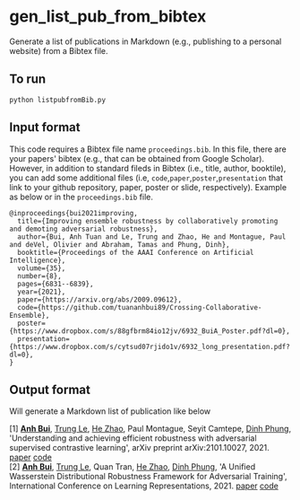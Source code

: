 # gen_list_pub_from_bibtex
Generate a list of publications in Markdown (e.g., publishing to a personal website) from a Bibtex file. 

## To run 

```
python listpubfromBib.py 
```

## Input format 
This code requires a Bibtex file name `proceedings.bib`. In this file, there are your papers' bibtex (e.g., that can be obtained 
from Google Scholar). However, in addition to standard fileds in Bibtex (i.e., title, author, booktile), you can add some additional 
files (i.e, `code`,`paper`,`poster`,`presentation` that link to your github repository, paper, poster or slide, respectively). Example as below or in the `proceedings.bib` file. 

```
@inproceedings{bui2021improving,
  title={Improving ensemble robustness by collaboratively promoting and demoting adversarial robustness},
  author={Bui, Anh Tuan and Le, Trung and Zhao, He and Montague, Paul and deVel, Olivier and Abraham, Tamas and Phung, Dinh},
  booktitle={Proceedings of the AAAI Conference on Artificial Intelligence},
  volume={35},
  number={8},
  pages={6831--6839},
  year={2021}, 
  paper={https://arxiv.org/abs/2009.09612},
  code={https://github.com/tuananhbui89/Crossing-Collaborative-Ensemble},
  poster={https://www.dropbox.com/s/88gfbrm84io12jv/6932_BuiA_Poster.pdf?dl=0}, 
  presentation={https://www.dropbox.com/s/cytsud07rjido1v/6932_long_presentation.pdf?dl=0},
}
```

## Output format 
Will generate a Markdown list of publication like below 

[1]  [**Anh Bui**](https://tuananhbui89.github.io/),  [Trung Le](https://scholar.google.com/citations?user=gysdMxwAAAAJ&hl=en),  [He Zhao](https://ethanhezhao.github.io/),  Paul Montague,  Seyit Camtepe,  [Dinh Phung](http://dinhphung.ml/), 'Understanding and achieving efficient robustness with adversarial supervised contrastive learning', arXiv preprint arXiv:2101.10027, 2021. [paper](https://arxiv.org/abs/2101.10027) [code](https://github.com/tuananhbui89/ASCL)<br>
[2]  [**Anh Bui**](https://tuananhbui89.github.io/),  [Trung Le](https://scholar.google.com/citations?user=gysdMxwAAAAJ&hl=en),  Quan Tran,  [He Zhao](https://ethanhezhao.github.io/),  [Dinh Phung](http://dinhphung.ml/), 'A Unified Wasserstein Distributional Robustness Framework for Adversarial Training', International Conference on Learning Representations, 2021. [paper](https://openreview.net/forum?id=Dzpe9C1mpiv) [code](https://github.com/tuananhbui89/Unified-Distributional-Robustness)<br>
